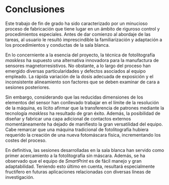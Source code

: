 # Conclusiones

Este trabajo de fin de grado ha sido caracterizado por un minucioso proceso de fabricación que tiene lugar en un ámbito de riguroso control y procedimientos especiales. Antes de dar comienzo al abordaje de las tareas, al usuario le resultó imprescindible la familiarización y adaptación a los procedimientos y conductas de la sala blanca.

En lo concerniente a la esencia del proyecto, la técnica de fotolitografía _maskless_ ha supuesto una alternativa innovadora para la manufactura de sensores magnetorresistivos. No obstante, a lo largo del proceso han emergido diversas particularidades y defectos asociados al equipo empleado. La rápida variación de la dosis adecuada de exposición y el inconsistente alineamiento son factores que se deben examinar de cara a sesiones posteriores.

Sin embargo, considerando que las reducidas dimensiones de los elementos del sensor han conllevado trabajar en el límite de la resolución de la máquina, es lícito afirmar que la transferencia de patrones mediante la tecnología _maskless_ ha resultado de gran éxito. Además, la posibilidad de diseñar y fabricar una capa adicional de contactos externos momentáneamente ha dejado de manifiesto la gran versatilidad del equipo. Cabe remarcar que una máquina tradicional de fotolitografía hubiera requerido la creación de una nueva fotomáscara física, incrementando los costes del proceso.

En definitiva, las sesiones desarrolladas en la sala blanca han servido como primer acercamiento a la fotolitografía sin máscara. Además, se ha observado que el equipo de _SmartPrint_ es de fácil manejo y gran adaptabilidad. Teniendo esto último en cuenta, resultará especialmente fructífero en futuras aplicaciones relacionadas con diversas líneas de investigación.
